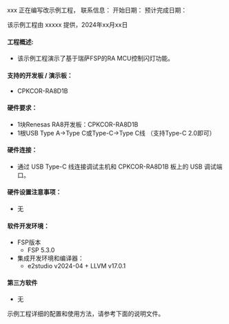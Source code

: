 
xxx 正在编写改示例工程，
联系信息：
开始日期：
预计完成日期：


该示例工程由 xxxxx 提供，2024年xx月xx日

#### 工程概述:
* 该示例工程演示了基于瑞萨FSP的RA MCU控制闪灯功能。

#### 支持的开发板 / 演示板：
* CPKCOR-RA8D1B

#### 硬件要求：
* 1块Renesas RA8开发板：CPKCOR-RA8D1B
* 1根USB Type A->Type C或Type-C->Type C线 （支持Type-C 2.0即可）

#### 硬件连接：
* 通过 USB Type-C 线连接调试主机和 CPKCOR-RA8D1B 板上的 USB 调试端口。

#### 硬件设置注意事项：
* 无

#### 软件开发环境：
* FSP版本
  * FSP 5.3.0
* 集成开发环境和编译器：
  * e2studio v2024-04 + LLVM v17.0.1

#### 第三方软件
* 无

示例工程详细的配置和使用方法，请参考下面的说明文件。
